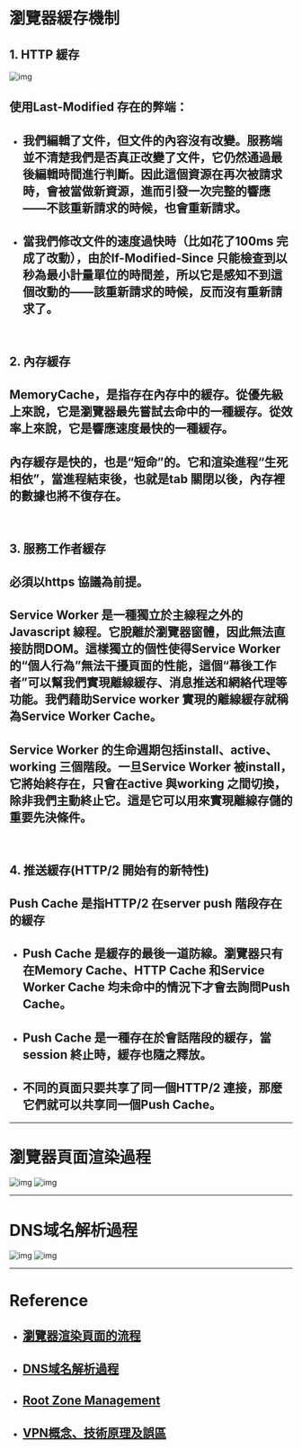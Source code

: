 # 瀏覽器緩存機制
## **1. HTTP 緩存**
![img](img/17.jpg)

## **使用Last-Modified 存在的弊端：**
- ## 我們編輯了文件，但文件的內容沒有改變。服務端並不清楚我們是否真正改變了文件，它仍然通過最後編輯時間進行判斷。因此這個資源在再次被請求時，會被當做新資源，進而引發一次完整的響應——不該重新請求的時候，也會重新請求。

- ## 當我們修改文件的速度過快時（比如花了100ms 完成了改動），由於If-Modified-Since 只能檢查到以秒為最小計量單位的時間差，所以它是感知不到這個改動的——該重新請求的時候，反而沒有重新請求了。

<br/>

## **2. 內存緩存**
## MemoryCache，是指存在內存中的緩存。從優先級上來說，它是瀏覽器最先嘗試去命中的一種緩存。從效率上來說，它是響應速度最快的一種緩存。

## 內存緩存是快的，也是“短命”的。它和渲染進程“生死相依”，當進程結束後，也就是tab 關閉以後，內存裡的數據也將不復存在。

<br/>

## **3. 服務工作者緩存**
## 必須以https 協議為前提。
## Service Worker 是一種獨立於主線程之外的Javascript 線程。它脫離於瀏覽器窗體，因此無法直接訪問DOM。這樣獨立的個性使得Service Worker 的“個人行為”無法干擾頁面的性能，這個“幕後工作者”可以幫我們實現離線緩存、消息推送和網絡代理等功能。我們藉助Service worker 實現的離線緩存就稱為Service Worker Cache。

## Service Worker 的生命週期包括install、active、working 三個階段。一旦Service Worker 被install，它將始終存在，只會在active 與working 之間切換，除非我們主動終止它。這是它可以用來實現離線存儲的重要先決條件。

<br/>

## **4. 推送緩存(HTTP/2 開始有的新特性)**
## Push Cache 是指HTTP/2 在server push 階段存在的緩存
- ## Push Cache 是緩存的最後一道防線。瀏覽器只有在Memory Cache、HTTP Cache 和Service Worker Cache 均未命中的情況下才會去詢問Push Cache。
- ## Push Cache 是一種存在於會話階段的緩存，當session 終止時，緩存也隨之釋放。
- ## 不同的頁面只要共享了同一個HTTP/2 連接，那麼它們就可以共享同一個Push Cache。

---

# 瀏覽器頁面渲染過程
![img](img/10.jpg)
![img](img/11.jpg)

---

# DNS域名解析過程
![img](img/12.jpg)
![img](img/13.jpg)

---

# Reference
- ## [瀏覽器渲染頁面的流程](https://www.bilibili.com/video/BV18f4y1H7Zu?spm_id_from=333.999.0.0)
- ## [DNS域名解析過程](https://www.bilibili.com/video/BV1uL4y1B7aE?spm_id_from=333.999.0.0)
- ## [Root Zone Management](https://www.iana.org/domains/root/servers)
- ## [VPN概念、技術原理及誤區](https://www.bilibili.com/video/BV1KY411t75D?spm_id_from=333.999.0.0)